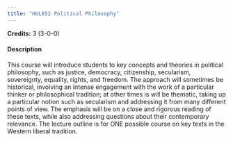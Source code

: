 ```yaml
---
title: "HUL852 Political Philosophy"
---
```

**Credits:** 3 (3-0-0)

#### Description
This course will introduce students to key concepts and theories in political philosophy, such as justice, democracy, citizenship, secularism, sovereignty, equality, rights, and freedom. The approach will sometimes be historical, involving an intense engagement with the work of a particular thinker or philosophical tradition; at other times is will be thematic, taking up a particular notion such as secularism and addressing it from many different points of view. The emphasis will be on a close and rigorous reading of these texts, while also addressing questions about their contemporary relevance. The lecture outline is for ONE possible course on key texts in the Western liberal tradition.